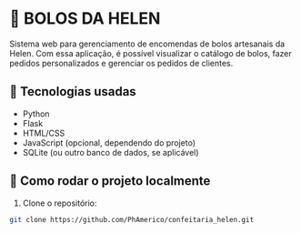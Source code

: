 # 🎂 BOLOS DA HELEN

Sistema web para gerenciamento de encomendas de bolos artesanais da Helen. Com essa aplicação, é possível visualizar o catálogo de bolos, fazer pedidos personalizados e gerenciar os pedidos de clientes.

## 🚀 Tecnologias usadas

- Python
- Flask
- HTML/CSS
- JavaScript (opcional, dependendo do projeto)
- SQLite (ou outro banco de dados, se aplicável)

## 🧰 Como rodar o projeto localmente

1. Clone o repositório:
```bash
git clone https://github.com/PhAmerico/confeitaria_helen.git

